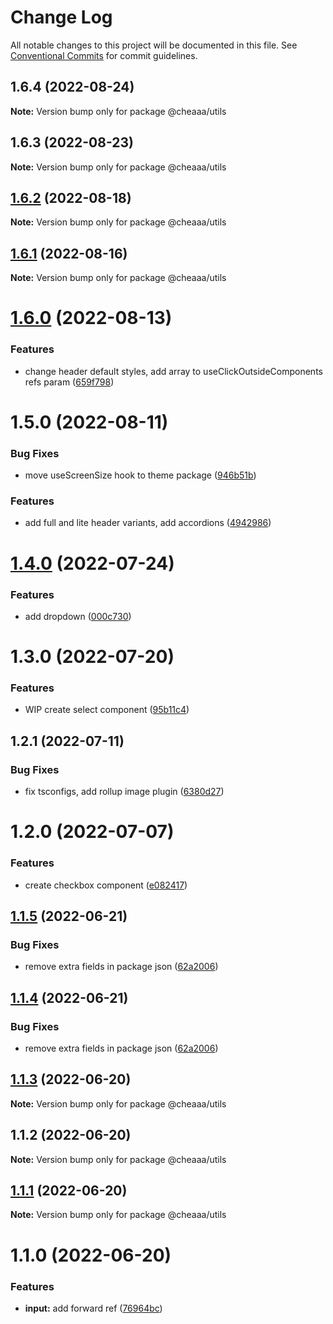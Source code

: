 # Change Log

All notable changes to this project will be documented in this file.
See [Conventional Commits](https://conventionalcommits.org) for commit guidelines.

## 1.6.4 (2022-08-24)

**Note:** Version bump only for package @cheaaa/utils





## 1.6.3 (2022-08-23)

**Note:** Version bump only for package @cheaaa/utils





## [1.6.2](https://github.com/SergeyBondar93/liba/compare/@cheaaa/utils@1.6.1...@cheaaa/utils@1.6.2) (2022-08-18)

**Note:** Version bump only for package @cheaaa/utils





## [1.6.1](https://github.com/SergeyBondar93/liba/compare/@cheaaa/utils@1.6.0...@cheaaa/utils@1.6.1) (2022-08-16)

**Note:** Version bump only for package @cheaaa/utils





# [1.6.0](https://github.com/SergeyBondar93/liba/compare/@cheaaa/utils@1.5.0...@cheaaa/utils@1.6.0) (2022-08-13)


### Features

* change header default styles, add array to useClickOutsideComponents refs param ([659f798](https://github.com/SergeyBondar93/liba/commit/659f7981107c59b17bfda8442ce209f99099cb6d))





# 1.5.0 (2022-08-11)


### Bug Fixes

* move useScreenSize hook to theme package ([946b51b](https://github.com/SergeyBondar93/liba/commit/946b51b46197dbacbb3750906298f1c4c5911d8f))


### Features

* add full and lite header variants, add accordions ([4942986](https://github.com/SergeyBondar93/liba/commit/4942986eed2c29b58c7b9f90c7613f3d82a0ce3a))





# [1.4.0](https://github.com/SergeyBondar93/liba/compare/@cheaaa/utils@1.3.0...@cheaaa/utils@1.4.0) (2022-07-24)


### Features

* add dropdown ([000c730](https://github.com/SergeyBondar93/liba/commit/000c730742be67bb4cafd1a7e142054183fc8e7f))





# 1.3.0 (2022-07-20)


### Features

* WIP create select component ([95b11c4](https://github.com/SergeyBondar93/liba/commit/95b11c4399d0ffebf49c08a5b2877a0ddf1253ea))





## 1.2.1 (2022-07-11)


### Bug Fixes

* fix tsconfigs, add rollup image plugin ([6380d27](https://github.com/SergeyBondar93/liba/commit/6380d272ef79220e4644deeb1c1b3ac925a1658f))





# 1.2.0 (2022-07-07)


### Features

* create checkbox component ([e082417](https://github.com/SergeyBondar93/liba/commit/e082417b898a35edfb12a0a7ba58caa059c5be47))





## [1.1.5](https://github.com/SergeyBondar93/liba/compare/@cheaaa/utils@1.1.4...@cheaaa/utils@1.1.5) (2022-06-21)


### Bug Fixes

* remove extra fields in package json ([62a2006](https://github.com/SergeyBondar93/liba/commit/62a2006e8a5b0aa770dcbf9db71a5d45271788bd))





## [1.1.4](https://github.com/SergeyBondar93/liba/compare/@cheaaa/utils@1.1.3...@cheaaa/utils@1.1.4) (2022-06-21)


### Bug Fixes

* remove extra fields in package json ([62a2006](https://github.com/SergeyBondar93/liba/commit/62a2006e8a5b0aa770dcbf9db71a5d45271788bd))





## [1.1.3](https://github.com/SergeyBondar93/liba/compare/@cheaaa/utils@1.1.2...@cheaaa/utils@1.1.3) (2022-06-20)

**Note:** Version bump only for package @cheaaa/utils





## 1.1.2 (2022-06-20)

**Note:** Version bump only for package @cheaaa/utils





## [1.1.1](https://github.com/SergeyBondar93/liba/compare/@cheaaa/utils@1.1.0...@cheaaa/utils@1.1.1) (2022-06-20)

**Note:** Version bump only for package @cheaaa/utils





# 1.1.0 (2022-06-20)


### Features

* **input:** add forward ref ([76964bc](https://github.com/SergeyBondar93/liba/commit/76964bc76bf294265e093f7f5ff2161ccfc56914))
